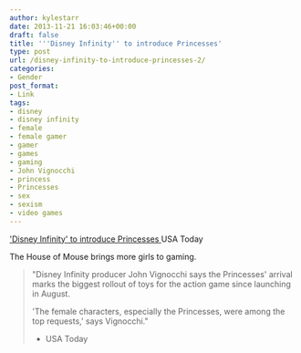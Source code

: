 ```yaml
---
author: kylestarr
date: 2013-11-21 16:03:46+00:00
draft: false
title: '''Disney Infinity'' to introduce Princesses'
type: post
url: /disney-infinity-to-introduce-princesses-2/
categories:
- Gender
post_format:
- Link
tags:
- disney
- disney infinity
- female
- female gamer
- gamer
- games
- gaming
- John Vignocchi
- princess
- Princesses
- sex
- sexism
- video games
---
```


['Disney Infinity' to introduce Princesses
](http://www.usatoday.com/story/tech/gaming/2013/11/20/disney-infinity-princesses/3649473/)USA Today

The House of Mouse brings more girls to gaming.


<blockquote>"Disney Infinity producer John Vignocchi says the Princesses' arrival marks the biggest rollout of toys for the action game since launching in August.

'The female characters, especially the Princesses, were among the top requests,' says Vignocchi."
- USA Today</blockquote>
